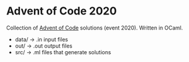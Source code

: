 Advent of Code 2020
===================

Collection of [Advent of Code](https://adventofcode.com/) solutions (event 2020). Written in OCaml.

- data/ -> .in input files
- out/  -> .out output files
- src/  -> .ml files that generate solutions